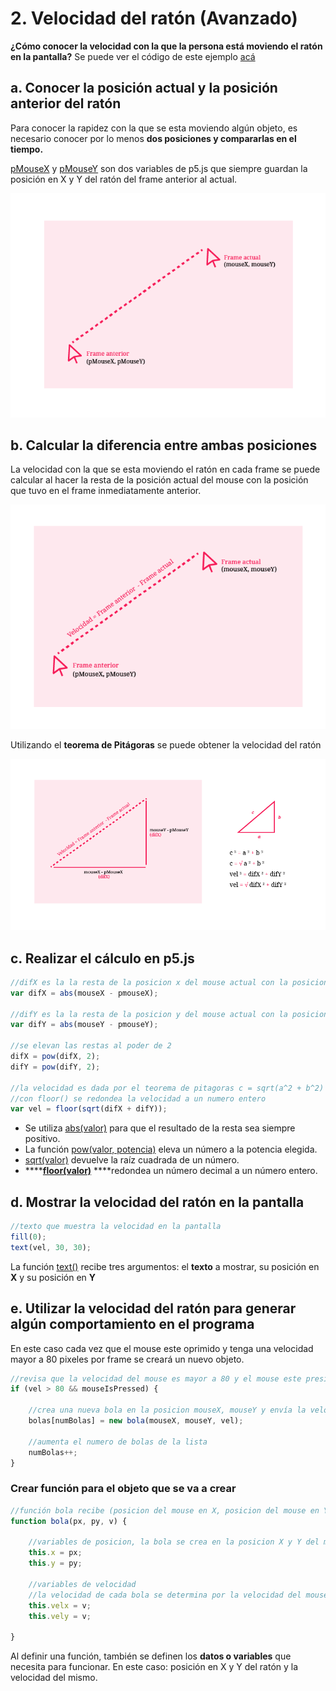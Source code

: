 # 2. Velocidad del ratón \(Avanzado\)

**¿Cómo conocer la velocidad con la que la persona está moviendo el ratón en la pantalla?** Se puede ver el código de este ejemplo [acá](http://alpha.editor.p5js.org/laurajunco/sketches/H11vmq0Ab)

## a. Conocer la posición actual y la posición anterior del ratón

Para conocer la rapidez con la que se esta moviendo algún objeto, es necesario conocer por lo menos **dos posiciones y compararlas en el tiempo.**

[pMouseX](https://p5js.org/reference/#/p5/pmouseX) y [pMouseY](https://p5js.org/reference/#/p5/pmouseY) son dos variables de p5.js que siempre guardan la posición en X y Y del ratón del frame anterior al actual.

![](../../.gitbook/assets/archivo-27.png)

## b. Calcular la diferencia entre ambas posiciones

La velocidad con la que se esta moviendo el ratón en cada frame se puede calcular al hacer la resta de la posición actual del mouse con la posición que tuvo en el frame inmediatamente anterior.

![](../../.gitbook/assets/archivo-28.png)

Utilizando el **teorema de Pitágoras** se puede obtener la velocidad del ratón

![](../../.gitbook/assets/archivo-26.png)

## c. Realizar el cálculo en p5.js

```javascript
//difX es la la resta de la posicion x del mouse actual con la posicion del mouse anterior
var difX = abs(mouseX - pmouseX);

//difY es la la resta de la posicion y del mouse actual con la posicion del mouse anterior
var difY = abs(mouseY - pmouseY);

//se elevan las restas al poder de 2
difX = pow(difX, 2);
difY = pow(difY, 2);

//la velocidad es dada por el teorema de pitagoras c = sqrt(a^2 + b^2)
//con floor() se redondea la velocidad a un numero entero
var vel = floor(sqrt(difX + difY));
```

* Se utiliza [abs\(valor\)](https://p5js.org/reference/#/p5/abs)  para que el resultado de la resta sea siempre positivo.
* La función [pow\(valor, potencia\)](https://p5js.org/reference/#/p5/pow) eleva un número a la potencia elegida.
* [sqrt\(valor\)](https://p5js.org/reference/#/p5/sqrt) devuelve la raíz cuadrada de un número.
* \*\*\*\*[**floor\(valor\)**](https://p5js.org/reference/#/p5/floor) ****redondea un número decimal a un número entero.

## d. Mostrar la velocidad del ratón en la pantalla

```javascript
//texto que muestra la velocidad en la pantalla
fill(0);
text(vel, 30, 30);
```

La función [text\(\)](https://p5js.org/reference/#/p5/text) recibe tres argumentos: el **texto** a mostrar, su posición en **X** y su posición en **Y**

## e. Utilizar la velocidad del ratón para generar algún comportamiento en el programa

En este caso cada vez que el mouse este oprimido y tenga una velocidad mayor a 80 pixeles por frame se creará un nuevo objeto.

```javascript
//revisa que la velocidad del mouse es mayor a 80 y el mouse este presionado
if (vel > 80 && mouseIsPressed) {

    //crea una nueva bola en la posicion mouseX, mouseY y envía la velocidad como parametro
    bolas[numBolas] = new bola(mouseX, mouseY, vel);

    //aumenta el numero de bolas de la lista
    numBolas++;
}
```

### Crear función para el objeto que se va a crear

```javascript
//función bola recibe (posicion del mouse en X, posicion del mouse en Y, y la velocidad del ratón)
function bola(px, py, v) {

    //variables de posicion, la bola se crea en la posicion X y Y del mouse que recibe por parametro
    this.x = px;
    this.y = py;

    //variables de velocidad
    //la velocidad de cada bola se determina por la velocidad del mouse
    this.velx = v;
    this.vely = v;

}
```

Al definir una función, también se definen los **datos o variables** que necesita para funcionar. En este caso: posición en X y Y del ratón y la velocidad del mismo.

